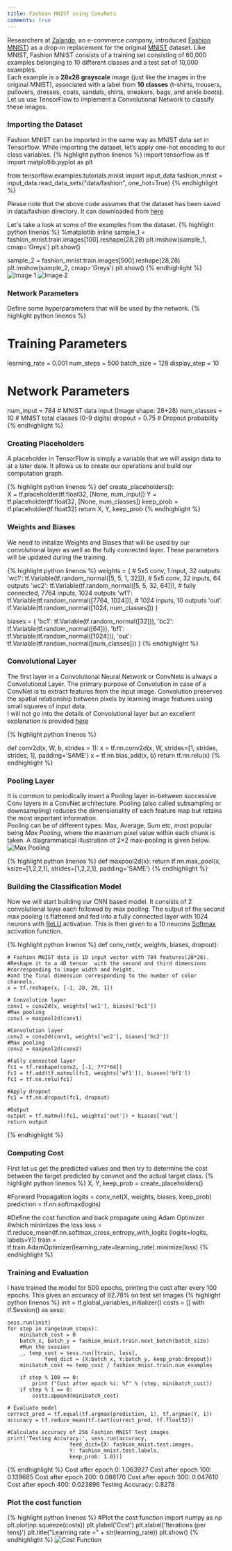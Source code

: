 ```yaml
---
title: Fashion MNIST using ConvNets
comments: true
---
```


Researchers at [Zalando](http://www.zalando.com/), an e-commerce company, introduced [Fashion MNIST](https://github.com/zalandoresearch/fashion-mnist)) as a drop-in replacement for the original [MNIST](http://yann.lecun.com/exdb/mnist/) dataset. Like MNIST, Fashion MNIST consists of a training set consisting of 60,000 examples belonging to 10 different classes and a test set of 10,000 examples.  
Each example is a **28x28 grayscale** image (just like the images in the original MNIST), associated with a label from **10 classes** (t-shirts, trousers, pullovers, dresses, coats, sandals, shirts, sneakers, bags, and ankle boots).  
Let us use TensorFlow to implement a Convolutional Network to classify these images.

### Importing the Dataset
Fashion MNIST can be imported in the same way as MNIST data set in Tensorflow. While importing the dataset, let’s apply one-hot encoding to our class variables.
{% highlight python linenos %}
import tensorflow as tf
import matplotlib.pyplot as plt

from tensorflow.examples.tutorials.mnist import input_data
fashion_mnist = input_data.read_data_sets("data/fashion", one_hot=True)
{% endhighlight %}

Please note that the above code assumes that the dataset has been saved in data/fashion directory. It can downloaded from [here](https://github.com/zalandoresearch/fashion-mnist#get-the-data)

Let's take a look at some of the examples from the dataset.
{% highlight python linenos %}
%matplotlib inline
sample_1 = fashion_mnist.train.images[100].reshape(28,28)
plt.imshow(sample_1, cmap='Greys')
plt.show()

sample_2 = fashion_mnist.train.images[500].reshape(28,28)
plt.imshow(sample_2, cmap='Greys')
plt.show()
{% endhighlight %}
![Image 1](/img/fashion_mnist_1.png "Image 1") ![Image 2](/img/fashion_mnist_2.png "Image 2")
### Network Parameters
Define some hyperparameters that will be used by the network.
{% highlight python linenos %}
# Training Parameters
learning_rate = 0.001
num_steps = 500
batch_size = 128
display_step = 10

# Network Parameters
num_input = 784 # MNIST data input (Image shape: 28*28)
num_classes = 10 # MNIST total classes (0-9 digits)
dropout = 0.75 # Dropout probability
{% endhighlight %}

### Creating Placeholders
A placeholder in TensorFlow is simply a variable that we will assign data to at a later date. It allows us to create our operations and build our computation graph.

{% highlight python linenos %}
def create_placeholders():  
    X = tf.placeholder(tf.float32, [None, num_input])
    Y = tf.placeholder(tf.float32, [None, num_classes])
    keep_prob = tf.placeholder(tf.float32)
    return X, Y, keep_prob
{% endhighlight %}

### Weights and Biases
We need to initalize Weights and Biases that will be used by our convolutional layer as well as the fully connected layer. These parameters will be updated during the training.

{% highlight python linenos %}
weights = {
    # 5x5 conv, 1 input, 32 outputs
    'wc1': tf.Variable(tf.random_normal([5, 5, 1, 32])),
    # 5x5 conv, 32 inputs, 64 outputs
    'wc2': tf.Variable(tf.random_normal([5, 5, 32, 64])),
    # fully connected, 7*7*64 inputs, 1024 outputs
    'wf1': tf.Variable(tf.random_normal([7*7*64, 1024])),
    # 1024 inputs, 10 outputs
    'out': tf.Variable(tf.random_normal([1024, num_classes]))
}

biases = {
    'bc1': tf.Variable(tf.random_normal([32])),
    'bc2': tf.Variable(tf.random_normal([64])),
    'bf1': tf.Variable(tf.random_normal([1024])),
    'out': tf.Variable(tf.random_normal([num_classes]))
}
{% endhighlight %}

### Convolutional Layer
The first layer in a Convolutional Neural Network or ConvNets is always a Convolutional Layer. The primary purpose of Convolution in case of a ConvNet is to extract features from the input image. Convolution preserves the spatial relationship between pixels by learning image features using small squares of input data.  
I will not go into the details of Convolutional layer but an excellent explanation is provided [here](https://adeshpande3.github.io/adeshpande3.github.io/A-Beginner's-Guide-To-Understanding-Convolutional-Neural-Networks/)

{% highlight python linenos %}

def conv2d(x, W, b, strides = 1):
    x = tf.nn.conv2d(x, W, strides=[1, strides, strides, 1], 
    		padding='SAME')
    x = tf.nn.bias_add(x, b)
    return tf.nn.relu(x)
{% endhighlight %}

### Pooling Layer
It is common to periodically insert a Pooling layer in-between successive Conv layers in a ConvNet architecture. Pooling (also called subsampling or downsampling) reduces the dimensionality of each feature map but retains the most important information.  
Pooling can be of different types: Max, Average, Sum etc, most popular being *Max Pooling*, where the maximum pixel value within each chunk is taken. A diagrammatical illustration of 2×2 max-pooling is given below.
![Max Pooling](/img/fashion_mnist_3.png "Max Pooling")

{% highlight python linenos %}
def maxpool2d(x):
    return tf.nn.max_pool(x, ksize=[1,2,2,1], strides=[1,2,2,1], 
    			padding='SAME')
{% endhighlight %}

### Building the Classification Model
Now we will start building our CNN based model. It consists of 2 convolutional layer each followed by max pooling. The output of the second max pooling is flattened and fed into a fully connected layer with 1024 neurons with [ReLU](https://en.wikipedia.org/wiki/Rectifier_(neural_networks)) activation. This is then given to a 10 neurons [Softmax](https://en.wikipedia.org/wiki/Softmax_function) activation function.

{% highlight python linenos %}
def conv_net(x, weights, biases, dropout):
    
    # Fashion MNIST data is 1D input vector with 784 features(28*28).
    #Reshape it to a 4D tensor  with the second and third dimensions 
    #corresponding to image width and height,
    #and the final dimension corresponding to the number of color channels.
    x = tf.reshape(x, [-1, 28, 28, 1])
    
    # Convolution layer
    conv1 = conv2d(x, weights['wc1'], biases['bc1'])
    #Max pooling
    conv1 = maxpool2d(conv1)
    
    #Convolution layer
    conv2 = conv2d(conv1, weights['wc2'], biases['bc2'])
    #Max pooling
    conv2 = maxpool2d(conv2)
    
    #Fully connected layer
    fc1 = tf.reshape(conv2, [-1, 7*7*64])
    fc1 = tf.add(tf.matmul(fc1, weights['wf1']), biases['bf1'])
    fc1 = tf.nn.relu(fc1)
    
    #Apply dropout
    fc1 = tf.nn.dropout(fc1, dropout)
    
    #Output
    output = tf.matmul(fc1, weights['out']) + biases['out']
    return output
{% endhighlight %}

### Computing Cost
First let us get the predicted values and then try to determine the cost between the target predicted by convnet and the actual target class.
{% highlight python linenos %}
X, Y, keep_prob = create_placeholders()

#Forward Propagation
logits = conv_net(X, weights, biases, keep_prob)
prediction = tf.nn.softmax(logits)

#Define the cost function and back propagate using Adam Optimizer 
#which minimizes the loss
loss = tf.reduce_mean(tf.nn.softmax_cross_entropy_with_logits
            (logits=logits, labels=Y))
train = tf.train.AdamOptimizer(learning_rate=learning_rate).minimize(loss)
{% endhighlight %}

### Training and Evaluation
I have trained the model for 500 epochs, printing the cost after every 100 epochs. This gives an accuracy of 82.78% on test set images
{% highlight python linenos %}
init = tf.global_variables_initializer()
costs = []
with tf.Session() as sess:
    
    sess.run(init)
    for step in range(num_steps):
        minibatch_cost = 0
        batch_x, batch_y = fashion_mnist.train.next_batch(batch_size)
        #Run the session
        _, temp_cost = sess.run([train, loss], 
                feed_dict = {X:batch_x, Y:batch_y, keep_prob:dropout})
        minibatch_cost += temp_cost / fashion_mnist.train.num_examples
        
        if step % 100 == 0:
            print ("Cost after epoch %i: %f" % (step, minibatch_cost))
        if step % 1 == 0:
            costs.append(minibatch_cost)
        
    # Evaluate model
    correct_pred = tf.equal(tf.argmax(prediction, 1), tf.argmax(Y, 1))
    accuracy = tf.reduce_mean(tf.cast(correct_pred, tf.float32))
    
    #Calculate accuracy of 256 Fashion MNIST Test images
    print('Testing Accuracy:', sess.run(accuracy, 
                        feed_dict={X: fashion_mnist.test.images,
                        Y: fashion_mnist.test.labels,
                        keep_prob: 1.0}))
{% endhighlight %}
Cost after epoch 0: 1.063927
Cost after epoch 100: 0.139685
Cost after epoch 200: 0.088170
Cost after epoch 300: 0.047610
Cost after epoch 400: 0.023896
Testing Accuracy: 0.8278

### Plot the cost function

{% highlight python linenos %}
#Plot the cost function
import numpy as np
plt.plot(np.squeeze(costs))
plt.ylabel('Cost')
plt.xlabel('Iterations (per tens)')
plt.title("Learning rate =" + str(learning_rate))
plt.show()
{% endhighlight %}
![Cost Function](/img/fashion_mnist_4.png "Cost Function")